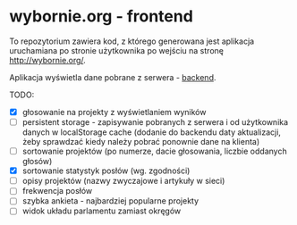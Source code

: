 # wybornie.org - frontend

To repozytorium zawiera kod, z którego generowana jest aplikacja uruchamiana po stronie użytkownika po wejściu na stronę http://wybornie.org/.

Aplikacja wyświetla dane pobrane z serwera - [backend](https://github.com/fraunos/wybornieorg-backend).


TODO:
- [x] głosowanie na projekty z wyświetlaniem wyników
- [ ] persistent storage - zapisywanie pobranych z serwera i od użytkownika danych w localStorage cache (dodanie do backendu daty aktualizacji, żeby sprawdzać kiedy należy pobrać ponownie dane na klienta)
- [ ] sortowanie projektów (po numerze, dacie głosowania, liczbie oddanych głosów)
- [x] sortowanie statystyk posłów (wg. zgodności)
- [ ] opisy projektów (nazwy zwyczajowe i artykuły w sieci)
- [ ] frekwencja posłów
- [ ] szybka ankieta - najbardziej popularne projekty
- [ ] widok układu parlamentu zamiast okręgów
